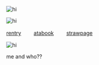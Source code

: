   ![hi](https://files.catbox.moe/uhlnp1.gif)

![hi](https://komarev.com/ghpvc/?username=military-fashioned) 
 
[rentry](https://rentry.co/doomedcivilization) 
  ㅤ  ㅤ[atabook](https://dancingfactory.atabook.org/)  ㅤ  ㅤ[strawpage](https://robulyaoi.straw.page)

  ![hi](https://files.catbox.moe/xihsbm.jpg)
 
  me and who??
